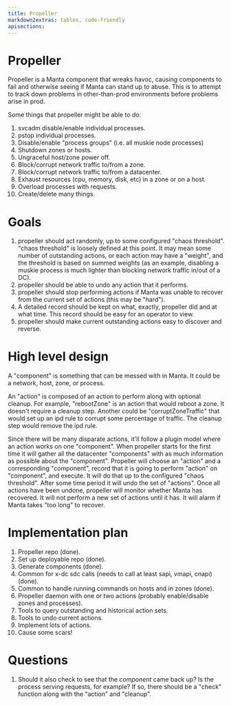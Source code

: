 ```yaml
---
title: Propeller
markdown2extras: tables, code-friendly
apisections:
---
```

<!--
    This Source Code Form is subject to the terms of the Mozilla Public
    License, v. 2.0. If a copy of the MPL was not distributed with this
    file, You can obtain one at http://mozilla.org/MPL/2.0/.
-->

<!--
    Copyright (c) 2014, Joyent, Inc.
-->

# Propeller

Propeller is a Manta component that wreaks havoc, causing components to fail and
otherwise seeing if Manta can stand up to abuse.  This is to attempt to track
down problems in other-than-prod environments before problems arise in prod.

Some things that propeller might be able to do:

1. svcadm disable/enable individual processes.
1. pstop individual processes.
1. Disable/enable "process groups" (i.e. all muskie node processes)
1. Shutdown zones or hosts.
1. Ungraceful host/zone power off.
1. Block/corrupt network traffic to/from a zone.
1. Block/corrupt network traffic to/from a datacenter.
1. Exhaust resources (cpu, memory, disk, etc) in a zone or on a host.
1. Overload processes with requests.
1. Create/delete many things.

# Goals

1. propeller should act randomly, up to some configured "chaos threshold".
   "chaos threshold" is loosely defined at this point.  It may mean some number
   of outstanding actions, or each action may have a "weight", and the threshold
   is based on summed weights (as an example, disabling a muskie process is
   much lighter than blocking network traffic in/out of a DC).
1. propeller should be able to undo any action that it performs.
1. propeller should stop performing actions if Manta was unable to recover
   from the current set of actions (this may be "hard").
1. A detailed record should be kept on what, exactly, propeller did and at what
   time.  This record should be easy for an operator to view.
1. propeller should make current outstanding actions easy to discover and
   reverse.

# High level design

A "component" is something that can be messed with in Manta.  It could be a
network, host, zone, or process.

An "action" is composed of an action to perform along with optional cleanup.
For example, "rebootZone" is an action that would reboot a zone.  It doesn't
require a cleanup step.  Another could be "corruptZoneTraffic" that would set up
an ipd rule to corrupt some percentage of traffic.  The cleanup step would
remove the ipd rule.

Since there will be many disparate actions, it'll follow a plugin model where an
action works on one "component".  When propeller starts for the first time it
will gather all the datacenter "components" with as much information as possible
about the "component".  Propeller will choose an "action" and a corresponding
"component", record that it is going to perform "action" on "component", and
execute.  It will do that up to the configured "chaos threshold".  After some
time period it will undo the set of "actions".  Once all actions have been
undone, propeller will monitor whether Manta has recovered.  It will not perform
a new set of actions until it has.  It will alarm if Manta takes "too long" to
recover.

# Implementation plan

1. Propeller repo (done).
1. Set up deployable repo (done).
1. Generate components (done).
1. Common for x-dc sdc calls (needs to call at least sapi, vmapi, cnapi) (done).
1. Common to handle running commands on hosts and in zones (done).
1. Propeller daemon with one or two actions (probably enable/disable zones and
   processes).
1. Tools to query outstanding and historical action sets.
1. Tools to undo current actions.
1. Implement lots of actions.
1. Cause some scars!

# Questions

1. Should it also check to see that the *component* came back up?  Is the
   process serving requests, for example?  If so, there should be a "check"
   function along with the "action" and "cleanup".
